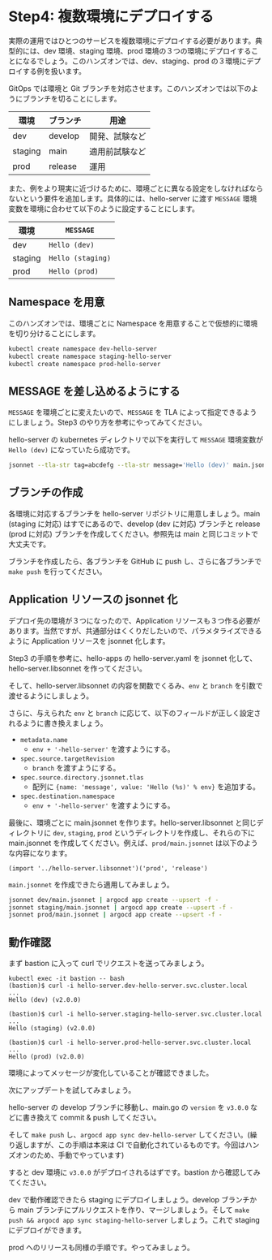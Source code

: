 # Step4: 複数環境にデプロイする

実際の運用ではひとつのサービスを複数環境にデプロイする必要があります。典型的には、dev 環境、staging 環境、prod 環境の３つの環境にデプロイすることになるでしょう。このハンズオンでは、dev、staging、prod の３環境にデプロイする例を扱います。

GitOps では環境と Git ブランチを対応させます。このハンズオンでは以下のようにブランチを切ることにします。


| 環境 | ブランチ | 用途
| ---- | -------- | ----
| dev | develop | 開発、試験など
| staging | main | 適用前試験など
| prod | release | 運用

また、例をより現実に近づけるために、環境ごとに異なる設定をしなければならないという要件を追加します。具体的には、hello-server に渡す `MESSAGE` 環境変数を環境に合わせて以下のように設定することにします。

| 環境 | `MESSAGE`
| ---- | -----------
| dev | `Hello (dev)`
| staging | `Hello (staging)`
| prod | `Hello (prod)`

## Namespace を用意

このハンズオンでは、環境ごとに Namespace を用意することで仮想的に環境を切り分けることにします。

```bash
kubectl create namespace dev-hello-server
kubectl create namespace staging-hello-server
kubectl create namespace prod-hello-server
```

## MESSAGE を差し込めるようにする

`MESSAGE` を環境ごとに変えたいので、`MESSAGE` を TLA によって指定できるようにしましょう。Step3 のやり方を参考にやってみてください。

hello-server の kubernetes ディレクトリで以下を実行して `MESSAGE` 環境変数が `Hello (dev)` になっていたら成功です。

```bash
jsonnet --tla-str tag=abcdefg --tla-str message='Hello (dev)' main.jsonnet
```

## ブランチの作成

各環境に対応するブランチを hello-server リポジトリに用意しましょう。main (staging に対応) はすでにあるので、develop (dev に対応) ブランチと release (prod に対応) ブランチを作成してください。参照先は main と同じコミットで大丈夫です。

ブランチを作成したら、各ブランチを GitHub に push し、さらに各ブランチで `make push` を行ってください。

## Application リソースの jsonnet 化

デプロイ先の環境が３つになったので、Application リソースも３つ作る必要があります。当然ですが、共通部分はくくりだしたいので、パラメタライズできるように Application リソースを jsonnet 化します。 

Step3 の手順を参考に、hello-apps の hello-server.yaml を jsonnet 化して、hello-server.libsonnet を作ってください。

そして、hello-server.libsonnet の内容を関数でくるみ、`env` と `branch` を引数で渡せるようにしましょう。

さらに、与えられた `env` と `branch` に応じて、以下のフィールドが正しく設定されるように書き換えましょう。

- `metadata.name`
    - `env + '-hello-server'` を渡すようにする。
- `spec.source.targetRevision`
    - `branch` を渡すようにする。
- `spec.source.directory.jsonnet.tlas`
    - 配列に `{name: 'message', value: 'Hello (%s)' % env}` を追加する。
- `spec.destination.namespace`
    - `env + '-hello-server'` を渡すようにする。

最後に、環境ごとに main.jsonnet を作ります。hello-server.libsonnet と同じディレクトリに `dev`, `staging`, `prod` というディレクトリを作成し、それらの下に main.jsonnet を作成してください。例えば、`prod/main.jsonnet` は以下のような内容になります。

```jsonnet
(import '../hello-server.libsonnet')('prod', 'release')
```

`main.jsonnet` を作成できたら適用してみましょう。

```bash
jsonnet dev/main.jsonnet | argocd app create --upsert -f -
jsonnet staging/main.jsonnet | argocd app create --upsert -f -
jsonnet prod/main.jsonnet | argocd app create --upsert -f -
```

## 動作確認

まず bastion に入って curl でリクエストを送ってみましょう。

```
kubectl exec -it bastion -- bash
(bastion)$ curl -i hello-server.dev-hello-server.svc.cluster.local
...
Hello (dev) (v2.0.0)

(bastion)$ curl -i hello-server.staging-hello-server.svc.cluster.local
...
Hello (staging) (v2.0.0)

(bastion)$ curl -i hello-server.prod-hello-server.svc.cluster.local
...
Hello (prod) (v2.0.0)
```

環境によってメッセージが変化していることが確認できました。

次にアップデートを試してみましょう。

hello-server の develop ブランチに移動し、main.go の `version` を `v3.0.0` などに書き換えて commit & push してください。

そして `make push` し、`argocd app sync dev-hello-server` してください。(繰り返しますが、この手順は本来は CI で自動化されているものです。今回はハンズオンのため、手動でやっています)

すると dev 環境に `v3.0.0` がデプロイされるはずです。bastion から確認してみてください。

dev で動作確認できたら staging にデプロイしましょう。develop ブランチから main ブランチにプルリクエストを作り、マージしましょう。そして `make push && argocd app sync staging-hello-server` しましょう。これで staging にデプロイができます。

prod へのリリースも同様の手順です。やってみましょう。
